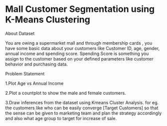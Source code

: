 # Mall Customer Segmentation using K-Means Clustering 



About Dataset

You are owing a supermarket mall and through membership cards , you have some basic data about your customers like Customer ID, age, gender, annual income and spending score.
Spending Score is something you assign to the customer based on your defined parameters like customer behavior and purchasing data.

Problem Statement

1.Plot Age vs Annual Income

2.Plot a countplot to show the male and female customers.

3.Draw inferences from the dataset using Kmeans Cluster Analysis. for eg. the customers like who can be easily converge [Target Customers] so that the sense can be given to marketing team and plan the strategy accordingly and also what age group to target for increase of sale.

